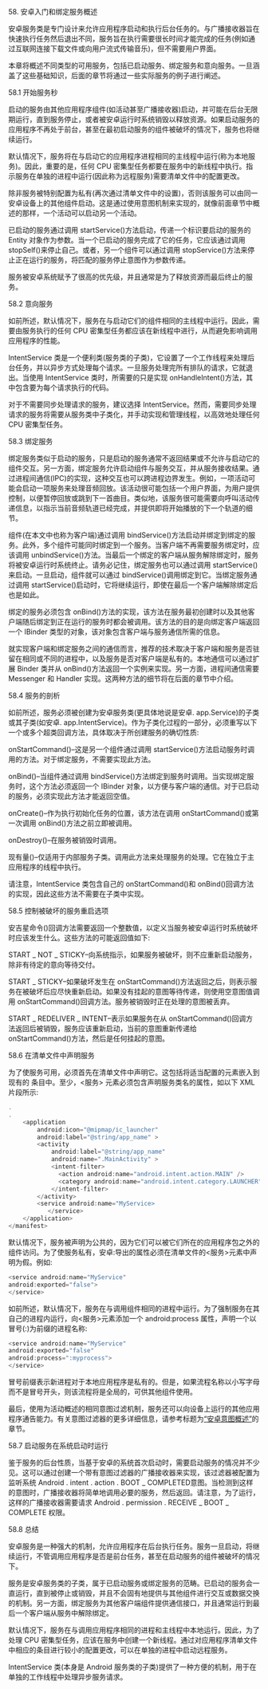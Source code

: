 58\. 安卓入门和绑定服务概述

安卓服务类是专门设计来允许应用程序启动和执行后台任务的。与广播接收器旨在快速执行任务然后退出不同，服务旨在执行需要很长时间才能完成的任务(例如通过互联网连接下载文件或向用户流式传输音乐)，但不需要用户界面。

本章将概述不同类型的可用服务，包括已启动服务、绑定服务和意向服务。一旦涵盖了这些基础知识，后面的章节将通过一些实际服务的例子进行阐述。

58.1 开始服务秒

启动的服务由其他应用程序组件(如活动甚至广播接收器)启动，并可能在后台无限期运行，直到服务停止，或者被安卓运行时系统销毁以释放资源。如果启动服务的应用程序不再处于前台，甚至在最初启动服务的组件被破坏的情况下，服务也将继续运行。

默认情况下，服务将在与启动它的应用程序进程相同的主线程中运行(称为本地服务)。因此，重要的是，任何 CPU 密集型任务都要在服务中的新线程中执行。指示服务在单独的进程中运行(因此称为远程服务)需要清单文件中的配置更改。

除非服务被特别配置为私有(再次通过清单文件中的设置)，否则该服务可以由同一安卓设备上的其他组件启动。这是通过使用意图机制来实现的，就像前面章节中概述的那样，一个活动可以启动另一个活动。

已启动的服务通过调用 startService()方法启动，传递一个标识要启动的服务的 Entity 对象作为参数。当一个已启动的服务完成了它的任务，它应该通过调用 stopSelf()来停止自己。或者，另一个组件可以通过调用 stopService()方法来停止正在运行的服务，将匹配的服务停止意图作为参数传递。

服务被安卓系统赋予了很高的优先级，并且通常是为了释放资源而最后终止的服务。

58.2 意向服务

如前所述，默认情况下，服务在与启动它们的组件相同的主线程中运行。因此，需要由服务执行的任何 CPU 密集型任务都应该在新线程中进行，从而避免影响调用应用程序的性能。

IntentService 类是一个便利类(服务类的子类)，它设置了一个工作线程来处理后台任务，并以异步方式处理每个请求。一旦服务处理完所有排队的请求，它就退出。当使用 IntentService 类时，所需要的只是实现 onHandleIntent()方法，其中包含要为每个请求执行的代码。

对于不需要同步处理请求的服务，建议选择 IntentService。然而，需要同步处理请求的服务将需要从服务类中子类化，并手动实现和管理线程，以高效地处理任何 CPU 密集型任务。

58.3 绑定服务

绑定服务类似于启动的服务，只是启动的服务通常不返回结果或不允许与启动它的组件交互。另一方面，绑定服务允许启动组件与服务交互，并从服务接收结果。通过进程间通信(IPC)的实现，这种交互也可以跨进程边界发生。例如，一项活动可能会启动一项服务来处理音频回放。该活动很可能包括一个用户界面，为用户提供控制，以便暂停回放或跳到下一首曲目。类似地，该服务很可能需要向呼叫活动传递信息，以指示当前音频轨道已经完成，并提供即将开始播放的下一个轨道的细节。

组件(在本文中也称为客户端)通过调用 bindService()方法启动并绑定到绑定的服务。此外，多个组件可能同时绑定到一个服务。当客户端不再需要服务绑定时，应该调用 unbindService()方法。当最后一个绑定的客户端从服务解除绑定时，服务将被安卓运行时系统终止。请务必记住，绑定服务也可以通过调用 startService()来启动。一旦启动，组件就可以通过 bindService()调用绑定到它。当绑定服务通过调用 startService()启动时，它将继续运行，即使在最后一个客户端解除绑定后也是如此。

绑定的服务必须包含 onBind()方法的实现，该方法在服务最初创建时以及其他客户端随后绑定到正在运行的服务时都会被调用。该方法的目的是向绑定客户端返回一个 IBinder 类型的对象，该对象包含客户端与服务通信所需的信息。

就实现客户端和绑定服务之间的通信而言，推荐的技术取决于客户端和服务是否驻留在相同或不同的进程中，以及服务是否对客户端是私有的。本地通信可以通过扩展 Binder 类并从 onBind()方法返回一个实例来实现。另一方面，进程间通信需要 Messenger 和 Handler 实现。这两种方法的细节将在后面的章节中介绍。

58.4 服务的剖析

如前所述，服务必须被创建为安卓服务类(更具体地说是安卓. app.Service)的子类或其子类(如安卓. app.IntentService)。作为子类化过程的一部分，必须重写以下一个或多个超类回调方法，具体取决于所创建服务的确切性质:

onStartCommand()–这是另一个组件通过调用 startService()方法启动服务时调用的方法。对于绑定服务，不需要实现此方法。

onBind()–当组件通过调用 bindService()方法绑定到服务时调用。当实现绑定服务时，这个方法必须返回一个 IBinder 对象，以方便与客户端的通信。对于已启动的服务，必须实现此方法才能返回空值。

onCreate()–作为执行初始化任务的位置，该方法在调用 onStartCommand()或第一次调用 onBind()方法之前立即被调用。

onDestroy()–在服务被销毁时调用。

现有量()–仅适用于内部服务子类。调用此方法来处理服务的处理。它在独立于主应用程序的线程中执行。

请注意，IntentService 类包含自己的 onStartCommand()和 onBind()回调方法的实现，因此这些方法不需要在子类中实现。

58.5 控制被破坏的服务重启选项

安吉星命令()回调方法需要返回一个整数值，以定义当服务被安卓运行时系统破坏时应该发生什么。这些方法的可能返回值如下:

START _ NOT _ STICKY–向系统指示，如果服务被破坏，则不应重新启动服务，除非有待定的意向等待交付。

START _ STICKY–如果破坏发生在 onStartCommand()方法返回之后，则表示服务在被破坏后应尽快重新启动。如果没有挂起的意图等待传递，则使用空意图值调用 onStartCommand()回调方法。服务被销毁时正在处理的意图被丢弃。

START _ REDELIVER _ INTENT–表示如果服务在从 onStartCommand()回调方法返回后被销毁，服务应该重新启动，当前的意图重新传递给 onStartCommand()方法，然后是任何挂起的意图。

58.6 在清单文件中声明服务

为了使服务可用，必须首先在清单文件中声明它。这包括将适当配置的<service>元素嵌入到现有的 <application>条目中。至少，<服务> 元素必须包含声明服务类名的属性，如以下 XML 片段所示:</application></service>

```java
.
.
    <application
        android:icon="@mipmap/ic_launcher"
        android:label="@string/app_name" >
        <activity
            android:label="@string/app_name"
            android:name=".MainActivity" >
            <intent-filter>
              <action android:name="android.intent.action.MAIN" />
              <category android:name="android.intent.category.LAUNCHER" />
            </intent-filter>
        </activity>
        <service android:name="MyService>
           </service>
    </application>
</manifest>
```

默认情况下，服务被声明为公共的，因为它们可以被它们所在的应用程序包之外的组件访问。为了使服务私有，安卓:导出的属性必须在清单文件的<服务>元素中声明为假。例如:

```java
<service android:name="MyService"
android:exported="false">
</service>
```

如前所述，默认情况下，服务在与调用组件相同的进程中运行。为了强制服务在其自己的进程内运行，向<服务>元素添加一个 android:process 属性，声明一个以冒号(:)为前缀的进程名称:

```java
<service android:name="MyService"
android:exported="false"
android:process=":myprocess">
</service>
```

冒号前缀表示新进程对于本地应用程序是私有的。但是，如果流程名称以小写字母而不是冒号开头，则该流程将是全局的，可供其他组件使用。

最后，使用为活动概述的相同意图过滤机制，服务还可以向设备上运行的其他应用程序通告能力。有关意图过滤器的更多详细信息，请参考标题为[“安卓意图概述”](53.html#_idTextAnchor1051)的章节。

58.7 启动服务在系统启动时运行

鉴于服务的后台性质，当基于安卓的系统首次启动时，需要启动服务的情况并不少见。这可以通过创建一个带有意图过滤器的广播接收器来实现，该过滤器被配置为监听系统 Android . intent . action . BOOT _ COMPLETED意图。当检测到这样的意图时，广播接收器将简单地调用必要的服务，然后返回。请注意，为了运行，这样的广播接收器需要请求 Android . permission . RECEIVE _ BOOT _ COMPLETE 权限。

58.8 总结

安卓服务是一种强大的机制，允许应用程序在后台执行任务。服务一旦启动，将继续运行，不管调用应用程序是否是前台任务，甚至在启动服务的组件被破坏的情况下。

服务是安卓服务类的子类，属于已启动服务或绑定服务的范畴。已启动的服务会一直运行，直到被停止或销毁，并且不会固有地提供与其他组件进行交互或数据交换的机制。另一方面，绑定服务为其他客户端组件提供通信接口，并且通常运行到最后一个客户端从服务中解除绑定。

默认情况下，服务在与调用应用程序相同的进程和主线程中本地运行。因此，为了处理 CPU 密集型任务，应该在服务中创建一个新线程。通过对应用程序清单文件中相应的<service>条目进行较小的配置更改，可以在单独的进程中启动远程服务。</service>

IntentService 类(本身是 Android 服务类的子类)提供了一种方便的机制，用于在单独的工作线程中处理异步服务请求。